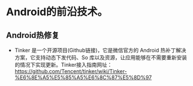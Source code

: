 
# Android的前沿技术。
<!--more-->

## Android热修复

* Tinker 是一个开源项目(Github链接)，它是微信官方的 Android 热补丁解决方案，它支持动态下发代码、So 库以及资源，让应用能够在不需要重新安装的情况下实现更新。Tinker接入指南网址：https://github.com/Tencent/tinker/wiki/Tinker-%E6%8E%A5%E5%85%A5%E6%8C%87%E5%8D%97
